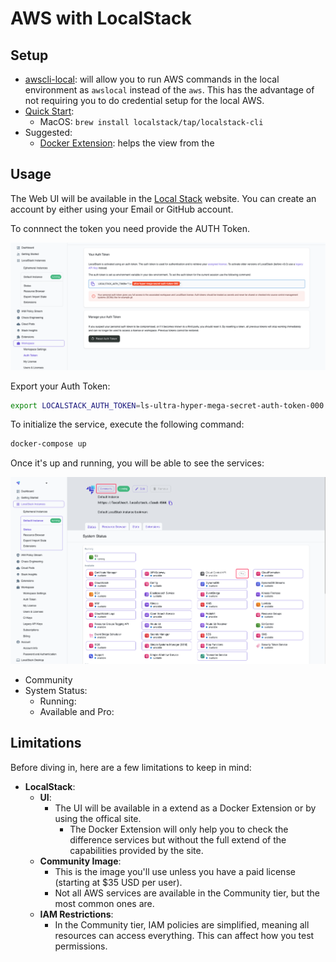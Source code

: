 # AWS with LocalStack

## Setup

- [awscli-local](https://github.com/localstack/awscli-local): will allow you to run AWS commands in the local environment as `awslocal` instead of the `aws`. This has the advantage of not requiring you to do credential setup for the local AWS.
- [Quick Start](https://docs.localstack.cloud/getting-started/quickstart/):
  - MacOS: `brew install localstack/tap/localstack-cli`
- Suggested:
  - [Docker Extension](https://docs.localstack.cloud/user-guide/tools/localstack-docker-extension/): helps the view from the 

## Usage

The Web UI will be available in the [Local Stack](https://app.localstack.cloud/sign-in) website. You can create an account by either using your Email or GitHub account.

To connnect the token you need provide the AUTH Token.

![Alt text](../assets/localstack-tutorial-01.png?raw=true "Token")

Export your Auth Token:

```bash
export LOCALSTACK_AUTH_TOKEN=ls-ultra-hyper-mega-secret-auth-token-000
```

To initialize the service, execute the following command:

```bash
docker-compose up
```

Once it's up and running, you will be able to see the services:

![Alt text](../assets/localstack-tutorial-02.png?raw=true "Services")

- Community
- System Status:
  - Running:
  - Available and Pro:


## Limitations
Before diving in, here are a few limitations to keep in mind:

- **LocalStack**:
  - **UI**:
    - The UI will be available in a extend as a Docker Extension or by using the offical site.
      - The Docker Extension will only help you to check the difference services but without the full extend of the capabilities provided by the site.
  - **Community Image**:
    - This is the image you'll use unless you have a paid license (starting at $35 USD per user).
    - Not all AWS services are available in the Community tier, but the most common ones are.
  - **IAM Restrictions**:
    - In the Community tier, IAM policies are simplified, meaning all resources can access everything. This can affect how you test permissions.
